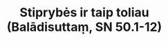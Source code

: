 ---
layout: page
title: 'Stiprybės ir taip toliau (Balādisuttaṃ, SN 50.1-12)'
category: susijusios suttos
index: Stiprybės (balā)
sortIndex: 50001
tags:
  - Stiprybės (balā)
suttacentral: sn50.1-12
---
